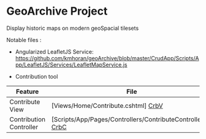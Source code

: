 # GeoArchive Project

   Display historic maps on modern geoSpacial tilesets
   
   Notable files :
   
   - Angularized LeafletJS Service:
   https://github.com/kmhoran/geoArchive/blob/master/CrudApp/Scripts/App/LeafletJS/Services/LeafletMapService.js

   - Contribution tool
   
   | Feature | File |
   | ------ | ------ | 
   | Contribute View | [Views/Home/Contribute.cshtml] [CrbV] |
   | Contribution Controller | [Scripts/App/Pages/Controllers/ContributeController.js] [CrbC] |
   
   
   [CrbV]: <https://github.com/kmhoran/geoArchive/blob/master/CrudApp/Views/Home/Contribute.cshtml>
  
  [CrbC]: <https://github.com/kmhoran/geoArchive/blob/master/CrudApp/Scripts/App/Pages/Controllers/ContributeController.js>
   
